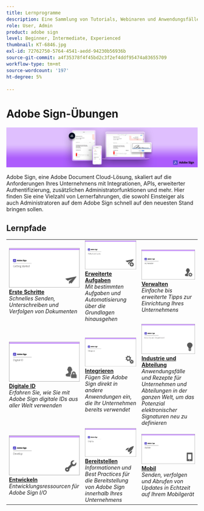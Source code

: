 ```yaml
---
title: Lernprogramme
description: Eine Sammlung von Tutorials, Webinaren und Anwendungsfällen, die Anfänger und Administratoren auf dem Adobe Sign schnell auf den neuesten Stand bringen sollen
role: User, Admin
product: adobe sign
level: Beginner, Intermediate, Experienced
thumbnail: KT-6846.jpg
exl-id: 72762750-5764-4541-aedd-94230b56936b
source-git-commit: a4f35378f4f45bd2c3f2ef4ddf95474a83655709
workflow-type: tm+mt
source-wordcount: '197'
ht-degree: 5%

---
```


# Adobe Sign-Übungen

![Adobe Sign Hero Image](assets/Hero_Sign.jpg)

Adobe Sign, eine Adobe Document Cloud-Lösung, skaliert auf die Anforderungen Ihres Unternehmens mit Integrationen, APIs, erweiterter Authentifizierung, zusätzlichen Administratorfunktionen und mehr. Hier finden Sie eine Vielzahl von Lernerfahrungen, die sowohl Einsteiger als auch Administratoren auf dem Adobe Sign schnell auf den neuesten Stand bringen sollen.

## Lernpfade

<table style="table-layout:fixed">
<tr>
  <td>
    <a href="sign-beginner-tutorials/beginner-users-overview.md">
      <img alt="Erste Schritte" src="assets/AS_Title_Getting-Started.png" />
    </a>
    <div>
    <a href="sign-beginner-tutorials/beginner-users-overview.md"><strong>Erste Schritte</strong></a>
    </div>
    <em>Schnelles Senden, Unterschreiben und Verfolgen von Dokumenten</em>
    <br>
  </td>
  <td>
    <a href="sign-advanced-users/advanced-users-overview.md">
      <img alt="Erweiterte Aufgaben" src="assets/AS_Title_Advanced.png" />
    </a>
    <div>
    <a href="sign-advanced-users/advanced-users-overview.md"><strong>Erweiterte Aufgaben</strong></a>
    </div>
    <em>Mit bestimmten Aufgaben und Automatisierung über die Grundlagen hinausgehen</em>
    <br>
  </td>  
  <td>
    <a href="admin/intro-admin-overview.md">
      <img alt="Verwalten" src="assets/AS_Title_Administer.png" />
    </a>
    <div>
    <a href="admin/intro-admin-overview.md"><strong>Verwalten</strong></a>
    </div>
    <em>Einfache bis erweiterte Tipps zur Einrichtung Ihres Unternehmens</em>
    <br>
  </td>
</tr>
<tr>
  <td>
    <a href="digitalid/digitalid-overview.md">
      <img alt="Digitale ID" src="assets/AS_Title_DigitalID.png" />
    </a>
    <div>
    <a href="digitalid/digitalid-overview.md"><strong>Digitale ID</strong></a>
    </div>
    <em>Erfahren Sie, wie Sie mit Adobe Sign digitale IDs aus aller Welt verwenden</em>
    <br>
  </td>
  <td>
    <a href="integrations/integrations-overview.md">
      <img alt="Integrieren" src="assets/AS_Title_Integrate.png" />
    </a>
    <div>
    <a href="integrations/integrations-overview.md"><strong>Integrieren</strong></a>
    </div>
    <em>Fügen Sie Adobe Sign direkt in andere Anwendungen ein, die Ihr Unternehmen bereits verwendet</em>
    <br>
  </td>
  <td>
    <a href="sign-usecase/expand-inspire-overview.md">
      <img alt="Industrie und Abteilung" src="assets/AS_Title_Industry.png" />
    </a>
    <div>
    <a href="sign-usecase/expand-inspire-overview.md"><strong>Industrie und Abteilung</strong></a>
    </div>
    <em>Anwendungsfälle und Rezepte für Unternehmen und Abteilungen in der ganzen Welt, um das Potenzial elektronischer Signaturen neu zu definieren</em>
    <br>
  </td>
</tr>
<tr>
  <td>
    <a href="develop/develop-overview.md">
      <img alt="Entwickeln" src="assets/AS_Title_Develop.png" />
    </a>
    <div>
    <a href="develop/develop-overview.md"><strong>Entwickeln</strong></a>
    </div>
    <em>Entwicklungsressourcen für Adobe Sign I/O</em>
    <br>
  </td>
   <td>
    <a href="deploy-overview.md">
      <img alt="Bereitstellen" src="assets/AS_Title_Deploy.png" />
    </a>
    <div>
    <a href="deploy-overview.md"><strong>Bereitstellen</strong></a>
    </div>
    <em>Informationen und Best Practices für die Bereitstellung von Adobe Sign innerhalb Ihres Unternehmens</em>
    <br>
  </td>
  <td>
    <a href="mobile/mobile-overview.md">
      <img alt="Mobil" src="assets/AS_Title_Mobile.png" />
    </a>
    <div>
    <a href="mobile/mobile-overview.md"><strong>Mobil</strong></a>
    </div>
    <em>Senden, verfolgen und Abrufen von Updates in Echtzeit auf Ihrem Mobilgerät</em>
    <br>
  </td>  
</tr>
</table>
